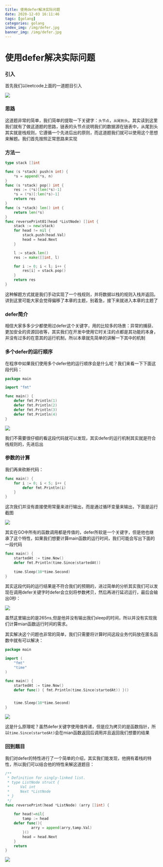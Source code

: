 ```yaml
---
title: 使用defer解决实际问题
date: 2020-12-03 16:11:46
tags: [golang]
categories: golang
index_img: /img/defer.jpg
banner_img: /img/defer.jpg
---
```


# 使用defer解决实际问题



### 引入

首先我们以leetcode上面的一道题目引入

![](https://gitee.com/coderth/blogimage/raw/master/img/20201203161516.png)

### 思路

这道题非常的简单，我们简单的提取一下关键字：`头节点`，`从尾到头`。其实读到这里我们就有了做这道题的思路，链表的头节点说明我们的数据源在链表中，从尾到头其实就是栈规则，它遵循一个先进后出的原则，而这道题我们就可以使用这个思想来解题。我们首先按照正常思路来实现

### 方法一

```go
type stack []int

func (s *stack) push(n int) {
	*s = append(*s, n)
}
func (s *stack) pop() int {
	res := (*s)[len(*s)-1]
	*s = (*s)[:len(*s)-1]
	return res
}
func (s *stack) len() int {
	return len(*s)
}
func reversePrint01(head *ListNode) []int {
	stack := new(stack)
	for head != nil {
		stack.push(head.Val)
		head = head.Next
	}

	l := stack.len()
	res := make([]int, l)

	for i := 0; i < l; i++ {
		res[i] = stack.pop()
	}
	return res
}

```

 这种解题方式就是我们手动实现了一个栈规则，并将数据以栈的规则入栈并返回。讲到这里可能大家会觉得偏移了本章的主题，别着急，接下来就进入本章的主题了

### defer简介

相信大家多多少少都使用过defer这个关键字，用的比较多的场景：异常的捕获、更加安全的资源回收等，其实我们在开发中使用它时关注的点都是其功能的本身，并没有过多的在意其的运行机制，所以本章就先简单的讲解一下其中的机制



### 多个defer的运行顺序

在程序中如果我们使用多个defer他的运行顺序会是什么呢？我们来看一下下面这段代码：

```go
package main

import "fmt"

func main() {
	defer fmt.Println(1)
	defer fmt.Println(2)
	defer fmt.Println(3)
	defer fmt.Println(4)
}
```

![](https://gitee.com/coderth/blogimage/raw/master/img/20201203163250.png)

我们不需要很仔细的看这段代码就可以发现，其实defer的运行机制其实就是符合栈规则的，先进后出

### 参数的计算

我们再来砍断代码：

```go
func main() {
	for i := 0; i < 5; i++ {
		defer fmt.Println(i)
	}
}
```

这次我们并没有直接使用常量来进行输出，而是通过循环变量来输出，下面是运行截图

![](https://gitee.com/coderth/blogimage/raw/master/img/20201203163744.png)

其实在GO中所有的函数调用都是传值的，defer所软是一个关键字，但是他也继承了这个特性，如果我们想要计算main函数的运行时间，我们可能会写出下面的一段代码

```go
func main() {
	startedAt := time.Now()
	defer fmt.Println(time.Since(startedAt))
	
	time.Sleep(10*time.Second)
}
```

其实这段代码的运行结果是不符合我们的预期的，进过简单的分析其实我们可以发现在调用defer关键字时defer会立刻将参数拷贝，然后再进行延迟运行，最后会输出0秒：

![](https://gitee.com/coderth/blogimage/raw/master/img/20201203164339.png)

虽然这里输出的是265ns,但是他并没有输出我们sleep的时间，所以并没有实现我们计算mian函数运行时间的需求。

其实解决这个问题也非常的简单，我们只需要将计算时间这段业务代码放在匿名函数中就有可以解决：

```go
package main

import (
	"fmt"
	"time"
)

func main() {
	startedAt := time.Now()
	defer func() { fmt.Println(time.Since(startedAt)) }()


	time.Sleep(10*time.Second)
}
```

![](https://gitee.com/coderth/blogimage/raw/master/img/20201203164658.png)

这是什么原理呢？虽然defer关键字使用值传递，但是应为拷贝的是函数指针，所以`time.Since(startedAt)`会在mian函数返回后调用并且返回我们想要的结果

### 回到题目

我们对defer的特性进行了一个简单的介绍，其实我们能发现，他拥有着栈的特性，所以我们可以结合他的特性来解这道题目：

```go
/**
 * Definition for singly-linked list.
 * type ListNode struct {
 *     Val int
 *     Next *ListNode
 * }
 */
func reversePrint(head *ListNode) (arry []int) {
    
    for head!=nil{
        tamp := head
    defer func(){
            arry = append(arry,tamp.Val)
        }()
        head = head.Next
    }
    return 
}
```

![](https://gitee.com/coderth/blogimage/raw/master/img/20201203165232.png)